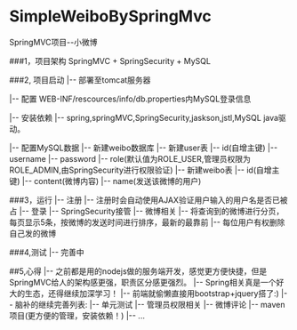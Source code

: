# SimpleWeiboBySpringMvc
SpringMVC项目--小微博

###1，项目架构
  SpringMVC + SpringSecurity + MySQL

###2, 项目启动
  |-- 部署至tomcat服务器

  |-- 配置 WEB-INF/rescources/info/db.properties内MySQL登录信息

  |-- 安装依赖
  	  |-- spring,springMVC,SpringSecurity,jaskson,jstl,MySQL java驱动。
	
  |-- 配置MySQL数据
  	  |-- 新建weibo数据库
  	  |-- 新建user表
  	  	  |-- id(自增主键)
  	  	  |-- username
  	  	  |-- password
  	  	  |-- role(默认值为ROLE_USER,管理员权限为ROLE_ADMIN,由SpringSecurity进行权限验证)
  	  |-- 新建weibo表
  	  	  |-- id(自增主键)
  	  	  |-- content(微博内容)
  	  	  |-- name(发送该微博的用户)

###3，运行
  |-- 注册
      |-- 注册时会自动使用AJAX验证用户输入的用户名是否已被占
  |-- 登录
  	  |-- SpringSecurity接管
  |-- 微博相关
  	  |-- 将查询到的微博进行分页，每页显示5条，按微博的发送时间进行排序，最新的最靠前
  	  |-- 每位用户有权删除自己发的微博	  

###4,测试
	|-- 完善中

##5,心得
	|-- 之前都是用的nodejs做的服务端开发，感觉更方便快捷，但是SpringMVC给人的架构感更强，职责区分感更强烈。
	|-- Spring相关真是一个好大的生态，还得继续加深学习！
	|-- 前端就偷懒直接用bootstrap+jquery搭了:)
	|-- 脑补的继续完善列表:
		|-- 单元测试
		|-- 管理员权限相关
		|-- 微博评论
		|-- maven项目(更方便的管理，安装依赖！)
		|-- ...